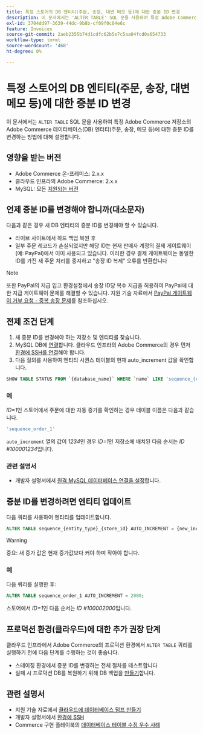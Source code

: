 ```yaml
---
title: 특정 스토어의 DB 엔티티(주문, 송장, 대변 메모 등)에 대한 증분 ID 변경
description: 이 문서에서는 'ALTER TABLE' SQL 문을 사용하여 특정 Adobe Commerce 저장소의 Adobe Commerce 데이터베이스(DB) 엔티티(주문, 송장, 대변 메모 등)에 대한 증분 ID를 변경하는 방법에 대해 설명합니다.
exl-id: 3704dd97-3639-44dc-9b8b-cf09f0c04e6c
feature: Invoices
source-git-commit: 2aeb2355b74d1cdfc62b5e7c5aa04fcd0a654733
workflow-type: tm+mt
source-wordcount: '468'
ht-degree: 0%

---
```


# 특정 스토어의 DB 엔티티(주문, 송장, 대변 메모 등)에 대한 증분 ID 변경

이 문서에서는 `ALTER TABLE` SQL 문을 사용하여 특정 Adobe Commerce 저장소의 Adobe Commerce 데이터베이스(DB) 엔터티(주문, 송장, 메모 등)에 대한 증분 ID를 변경하는 방법에 대해 설명합니다.

## 영향을 받는 버전

* Adobe Commerce 온-프레미스: 2.x.x
* 클라우드 인프라의 Adobe Commerce: 2.x.x
* MySQL: 모든 [지원되는 버전](https://experienceleague.adobe.com/en/docs/commerce-operations/installation-guide/system-requirements)

## 언제 증분 ID를 변경해야 합니까(대소문자)

다음과 같은 경우 새 DB 엔티티의 증분 ID를 변경해야 할 수 있습니다.

* 라이브 사이트에서 하드 백업 복원 후
* 일부 주문 레코드가 손실되었지만 해당 ID는 현재 판매자 계정의 결제 게이트웨이(예: PayPal)에서 이미 사용되고 있습니다. 이러한 경우 결제 게이트웨이는 동일한 ID를 가진 새 주문 처리를 중지하고 &quot;송장 ID 복제&quot; 오류를 반환합니다

>[!NOTE]
>
>또한 PayPal의 지급 입고 환경설정에서 송장 ID당 복수 지급을 허용하여 PayPal에 대한 지급 게이트웨이 문제를 해결할 수 있습니다. 지원 기술 자료에서 [PayPal 게이트웨이 거부 요청 - 중복 송장 문제](/help/troubleshooting/payments/paypal-gateway-rejected-request-duplicate-invoice-issue.md)를 참조하십시오.

## 전제 조건 단계

1. 새 증분 ID를 변경해야 하는 저장소 및 엔티티를 찾습니다.
1. MySQL DB에 [연결](https://experienceleague.adobe.com/en/docs/commerce-operations/installation-guide/prerequisites/database-server/mysql-remote)합니다. 클라우드 인프라의 Adobe Commerce의 경우 먼저 [환경에 SSH를 연결](https://experienceleague.adobe.com/docs/commerce-cloud-service/user-guide/develop/secure-connections.html)해야 합니다.
1. 다음 질의를 사용하여 엔티티 시퀀스 테이블의 현재 auto\_increment 값을 확인합니다.

```sql
SHOW TABLE STATUS FROM `{database_name}` WHERE `name` LIKE 'sequence_{entity_type}_{store_id}';
```

### 예

*ID=1*&#x200B;인 스토어에서 주문에 대한 자동 증가를 확인하는 경우 테이블 이름은 다음과 같습니다.

```sql
'sequence_order_1'
```

`auto_increment` 열의 값이 *1234*&#x200B;인 경우 *ID=1*&#x200B;인 저장소에 배치된 다음 순서는 *ID \#100001234*&#x200B;입니다.

### 관련 설명서

* 개발자 설명서에서 [원격 MySQL 데이터베이스 연결을 설정](https://experienceleague.adobe.com/en/docs/commerce-operations/installation-guide/prerequisites/database-server/mysql-remote)합니다.

## 증분 ID를 변경하려면 엔티티 업데이트

다음 쿼리를 사용하여 엔티티를 업데이트합니다.

```sql
ALTER TABLE sequence_{entity_type}_{store_id} AUTO_INCREMENT = {new_increment_value};
```

>[!WARNING]
>
>중요: 새 증가 값은 현재 증가값보다 커야 하며 작아야 합니다.

### 예

다음 쿼리를 실행한 후:

```sql
ALTER TABLE sequence_order_1 AUTO_INCREMENT = 2000;
```

스토어에서 *ID=1*&#x200B;인 다음 순서는 *ID \#100002000*&#x200B;입니다.

## 프로덕션 환경(클라우드)에 대한 추가 권장 단계

클라우드 인프라에서 Adobe Commerce의 프로덕션 환경에서 `ALTER TABLE` 쿼리를 실행하기 전에 다음 단계를 수행하는 것이 좋습니다.

* 스테이징 환경에서 증분 ID를 변경하는 전체 절차를 테스트합니다
* 실패 시 프로덕션 DB를 복원하기 위해 DB 백업을 [만들기](/help/how-to/general/create-database-dump-on-cloud.md)합니다.

## 관련 설명서

* 지원 기술 자료에서 [클라우드에 데이터베이스 덤프 만들기](/help/how-to/general/create-database-dump-on-cloud.md)
* 개발자 설명서에서 [환경에 SSH](https://experienceleague.adobe.com/docs/commerce-cloud-service/user-guide/develop/secure-connections.html)
* Commerce 구현 플레이북의 [데이터베이스 테이블 수정 우수 사례](https://experienceleague.adobe.com/en/docs/commerce-operations/implementation-playbook/best-practices/development/modifying-core-and-third-party-tables#why-adobe-recommends-avoiding-modifications)
